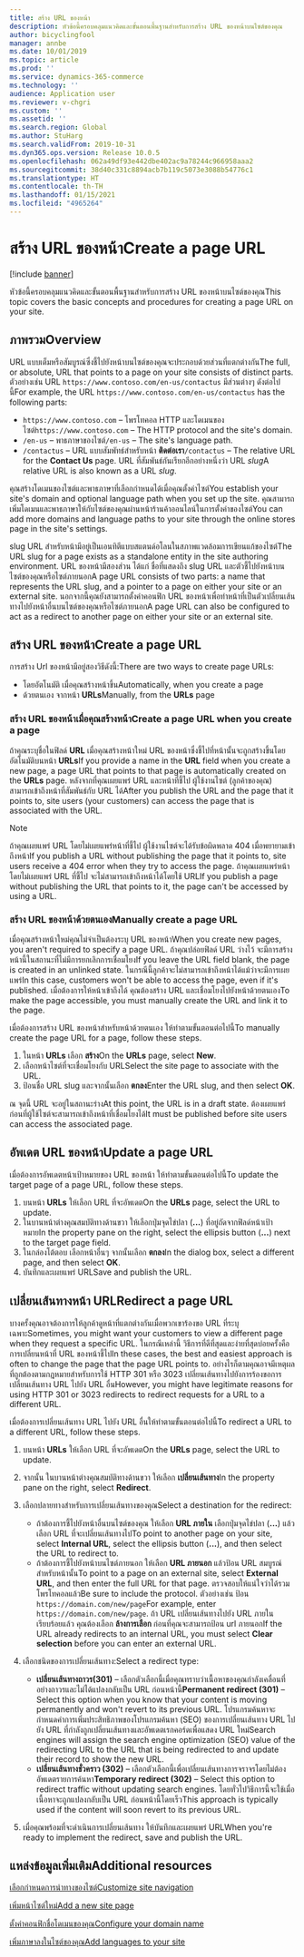 ```yaml
---
title: สร้าง URL ของหน้า
description: หัวข้อนี้ครอบคลุมแนวคิดและขั้นตอนพื้นฐานสำหรับการสร้าง URL ของหน้าบนไซต์ของคุณ
author: bicyclingfool
manager: annbe
ms.date: 10/01/2019
ms.topic: article
ms.prod: ''
ms.service: dynamics-365-commerce
ms.technology: ''
audience: Application user
ms.reviewer: v-chgri
ms.custom: ''
ms.assetid: ''
ms.search.region: Global
ms.author: StuHarg
ms.search.validFrom: 2019-10-31
ms.dyn365.ops.version: Release 10.0.5
ms.openlocfilehash: 062a49df93e442dbe402ac9a78244c966958aaa2
ms.sourcegitcommit: 38d40c331c8894acb7b119c5073e3088b54776c1
ms.translationtype: HT
ms.contentlocale: th-TH
ms.lasthandoff: 01/15/2021
ms.locfileid: "4965264"
---
```

# <a name="create-a-page-url"></a><span data-ttu-id="261ca-103">สร้าง URL ของหน้า</span><span class="sxs-lookup"><span data-stu-id="261ca-103">Create a page URL</span></span>


[!include [banner](includes/banner.md)]

<span data-ttu-id="261ca-104">หัวข้อนี้ครอบคลุมแนวคิดและขั้นตอนพื้นฐานสำหรับการสร้าง URL ของหน้าบนไซต์ของคุณ</span><span class="sxs-lookup"><span data-stu-id="261ca-104">This topic covers the basic concepts and procedures for creating a page URL on your site.</span></span>

## <a name="overview"></a><span data-ttu-id="261ca-105">ภาพรวม</span><span class="sxs-lookup"><span data-stu-id="261ca-105">Overview</span></span>

<span data-ttu-id="261ca-106">URL แบบเต็มหรือสัมบูรณ์ซึ่งชี้ไปยังหน้าบนไซต์ของคุณจะประกอบด้วยส่วนที่แตกต่างกัน</span><span class="sxs-lookup"><span data-stu-id="261ca-106">The full, or absolute, URL that points to a page on your site consists of distinct parts.</span></span> <span data-ttu-id="261ca-107">ตัวอย่างเช่น URL `https://www.contoso.com/en-us/contactus` มีส่วนต่างๆ ดังต่อไปนี้</span><span class="sxs-lookup"><span data-stu-id="261ca-107">For example, the URL `https://www.contoso.com/en-us/contactus` has the following parts:</span></span>

- <span data-ttu-id="261ca-108">`https://www.contoso.com` – โพรโทคอล HTTP และโดเมนของไซต์</span><span class="sxs-lookup"><span data-stu-id="261ca-108">`https://www.contoso.com` – The HTTP protocol and the site's domain.</span></span>
- <span data-ttu-id="261ca-109">`/en-us` – พาธภาษาของไซต์</span><span class="sxs-lookup"><span data-stu-id="261ca-109">`/en-us` – The site's language path.</span></span>
- <span data-ttu-id="261ca-110">`/contactus` – URL แบบสัมพัทธ์สำหรับหน้า **ติดต่อเรา**</span><span class="sxs-lookup"><span data-stu-id="261ca-110">`/contactus` – The relative URL for the **Contact Us** page.</span></span> <span data-ttu-id="261ca-111">URL ที่สัมพันธ์กันเรียกอีกอย่างหนึ่งว่า URL *slug*</span><span class="sxs-lookup"><span data-stu-id="261ca-111">A relative URL is also known as a URL *slug*.</span></span>

<span data-ttu-id="261ca-112">คุณสร้างโดเมนของไซต์และพาธภาษาที่เลือกกำหนดได้เมื่อคุณตั้งค่าไซต์</span><span class="sxs-lookup"><span data-stu-id="261ca-112">You establish your site's domain and optional language path when you set up the site.</span></span> <span data-ttu-id="261ca-113">คุณสามารถเพิ่มโดเมนและพาธภาษาให้กับไซต์ของคุณผ่านหน้าร้านค้าออนไลน์ในการตั้งค่าของไซต์</span><span class="sxs-lookup"><span data-stu-id="261ca-113">You can add more domains and language paths to your site through the online stores page in the site's settings.</span></span>

<span data-ttu-id="261ca-114">slug URL สำหรับหน้ามีอยู่เป็นเอนทิตีแบบสแตนด์อโลนในสภาพแวดล้อมการเขียนแก้ของไซต์</span><span class="sxs-lookup"><span data-stu-id="261ca-114">The URL slug for a page exists as a standalone entity in the site authoring environment.</span></span> <span data-ttu-id="261ca-115">URL ของหน้ามีสองส่วน ได้แก่ ชื่อที่แสดงถึง slug URL และตัวชี้ไปยังหน้าบนไซต์ของคุณหรือไซต์ภายนอก</span><span class="sxs-lookup"><span data-stu-id="261ca-115">A page URL consists of two parts: a name that represents the URL slug, and a pointer to a page on either your site or an external site.</span></span> <span data-ttu-id="261ca-116">นอกจากนี้คุณยังสามารถตั้งค่าคอนฟิก URL ของหน้าเพื่อทำหน้าที่เป็นตัวเปลี่ยนเส้นทางไปยังหน้าอื่นบนไซต์ของคุณหรือไซต์ภายนอก</span><span class="sxs-lookup"><span data-stu-id="261ca-116">A page URL can also be configured to act as a redirect to another page on either your site or an external site.</span></span>

## <a name="create-a-page-url"></a><span data-ttu-id="261ca-117">สร้าง URL ของหน้า</span><span class="sxs-lookup"><span data-stu-id="261ca-117">Create a page URL</span></span>

<span data-ttu-id="261ca-118">การสร้าง Url ของหน้ามีอยู่สองวิธีดังนี้:</span><span class="sxs-lookup"><span data-stu-id="261ca-118">There are two ways to create page URLs:</span></span>

- <span data-ttu-id="261ca-119">โดยอัตโนมัติ เมื่อคุณสร้างหน้าขึ้น</span><span class="sxs-lookup"><span data-stu-id="261ca-119">Automatically, when you create a page</span></span>
- <span data-ttu-id="261ca-120">ด้วยตนเอง จากหน้า **URLs**</span><span class="sxs-lookup"><span data-stu-id="261ca-120">Manually, from the **URLs** page</span></span>

### <a name="create-a-page-url-when-you-create-a-page"></a><span data-ttu-id="261ca-121">สร้าง URL ของหน้าเมื่อคุณสร้างหน้า</span><span class="sxs-lookup"><span data-stu-id="261ca-121">Create a page URL when you create a page</span></span>

<span data-ttu-id="261ca-122">ถ้าคุณระบุชื่อในฟิลด์ **URL** เมื่อคุณสร้างหน้าใหม่ URL ของหน้าซึ่งชี้ไปที่หน้านั้นจะถูกสร้างขึ้นโดยอัตโนมัติบนหน้า **URLs**</span><span class="sxs-lookup"><span data-stu-id="261ca-122">If you provide a name in the **URL** field when you create a new page, a page URL that points to that page is automatically created on the **URLs** page.</span></span> <span data-ttu-id="261ca-123">หลังจากที่คุณเผยแพร่ URL และหน้าที่ชี้ไป ผู้ใช้งานไซต์ (ลูกค้าของคุณ) สามารถเข้าถึงหน้าที่สัมพันธ์กับ URL ได้</span><span class="sxs-lookup"><span data-stu-id="261ca-123">After you publish the URL and the page that it points to, site users (your customers) can access the page that is associated with the URL.</span></span>

> [!NOTE]
> <span data-ttu-id="261ca-124">ถ้าคุณเผยแพร่ URL โดยไม่เผยแพร่หน้าที่ชี้ไป ผู้ใช้งานไซต์จะได้รับข้อผิดพลาด 404 เมื่อพยายามเข้าถึงหน้า</span><span class="sxs-lookup"><span data-stu-id="261ca-124">If you publish a URL without publishing the page that it points to, site users receive a 404 error when they try to access the page.</span></span> <span data-ttu-id="261ca-125">ถ้าคุณเผยแพร่หน้าโดยไม่เผยแพร่ URL ที่ชี้ไป จะไม่สามารถเข้าถึงหน้าได้โดยใช้ URL</span><span class="sxs-lookup"><span data-stu-id="261ca-125">If you publish a page without publishing the URL that points to it, the page can't be accessed by using a URL.</span></span>

### <a name="manually-create-a-page-url"></a><span data-ttu-id="261ca-126">สร้าง URL ของหน้าด้วยตนเอง</span><span class="sxs-lookup"><span data-stu-id="261ca-126">Manually create a page URL</span></span>

<span data-ttu-id="261ca-127">เมื่อคุณสร้างหน้าใหม่คุณไม่จำเป็นต้องระบุ URL ของหน้า</span><span class="sxs-lookup"><span data-stu-id="261ca-127">When you create new pages, you aren't required to specify a page URL.</span></span> <span data-ttu-id="261ca-128">ถ้าคุณปล่อยฟิลด์ URL ว่างไว้ จะมีการสร้างหน้านี้ในสถานะที่ไม่มีการยกเลิกการเชื่อมโยง</span><span class="sxs-lookup"><span data-stu-id="261ca-128">If you leave the URL field blank, the page is created in an unlinked state.</span></span> <span data-ttu-id="261ca-129">ในกรณีนี้ลูกค้าจะไม่สามารถเข้าถึงหน้าได้แม้ว่าจะมีการเผยแพร่</span><span class="sxs-lookup"><span data-stu-id="261ca-129">In this case, customers won't be able to access the page, even if it's published.</span></span> <span data-ttu-id="261ca-130">เมื่อต้องการให้หน้าเข้าถึงได้ คุณต้องสร้าง URL และเชื่อมโยงไปยังหน้าด้วยตนเอง</span><span class="sxs-lookup"><span data-stu-id="261ca-130">To make the page accessible, you must manually create the URL and link it to the page.</span></span>

<span data-ttu-id="261ca-131">เมื่อต้องการสร้าง URL ของหน้าสำหรับหน้าด้วยตนเอง ให้ทำตามขั้นตอนต่อไปนี้</span><span class="sxs-lookup"><span data-stu-id="261ca-131">To manually create the page URL for a page, follow these steps.</span></span>

1. <span data-ttu-id="261ca-132">ในหน้า **URLs** เลือก **สร้าง**</span><span class="sxs-lookup"><span data-stu-id="261ca-132">On the **URLs** page, select **New**.</span></span>
1. <span data-ttu-id="261ca-133">เลือกหน้าไซต์ที่จะเชื่อมโยงกับ URL</span><span class="sxs-lookup"><span data-stu-id="261ca-133">Select the site page to associate with the URL.</span></span>
1. <span data-ttu-id="261ca-134">ป้อนชื่อ URL slug และจากนั้นเลือก **ตกลง**</span><span class="sxs-lookup"><span data-stu-id="261ca-134">Enter the URL slug, and then select **OK**.</span></span>

<span data-ttu-id="261ca-135">ณ จุดนี้ URL จะอยู่ในสถานะร่าง</span><span class="sxs-lookup"><span data-stu-id="261ca-135">At this point, the URL is in a draft state.</span></span> <span data-ttu-id="261ca-136">ต้องเผยแพร่ก่อนที่ผู้ใช้ไซต์จะสามารถเข้าถึงหน้าที่เชื่อมโยงได้</span><span class="sxs-lookup"><span data-stu-id="261ca-136">It must be published before site users can access the associated page.</span></span>

## <a name="update-a-page-url"></a><span data-ttu-id="261ca-137">อัพเดต URL ของหน้า</span><span class="sxs-lookup"><span data-stu-id="261ca-137">Update a page URL</span></span>

<span data-ttu-id="261ca-138">เมื่อต้องการอัพเดตหน้าเป้าหมายของ URL ของหน้า ให้ทำตามขั้นตอนต่อไปนี้</span><span class="sxs-lookup"><span data-stu-id="261ca-138">To update the target page of a page URL, follow these steps.</span></span>

1. <span data-ttu-id="261ca-139">บนหน้า **URLs** ให้เลือก URL ที่จะอัพเดต</span><span class="sxs-lookup"><span data-stu-id="261ca-139">On the **URLs** page, select the URL to update.</span></span>
1. <span data-ttu-id="261ca-140">ในบานหน้าต่างคุณสมบัติทางด้านขวา ให้เลือกปุ่มจุดไข่ปลา (**...**) ที่อยู่ถัดจากฟิลด์หน้าเป้าหมาย</span><span class="sxs-lookup"><span data-stu-id="261ca-140">In the property pane on the right, select the ellipsis button (**...**) next to the target page field.</span></span>
1. <span data-ttu-id="261ca-141">ในกล่องโต้ตอบ เลือกหน้าอื่นๆ จากนั้นเลือก **ตกลง**</span><span class="sxs-lookup"><span data-stu-id="261ca-141">In the dialog box, select a different page, and then select **OK**.</span></span>
1. <span data-ttu-id="261ca-142">บันทึกและเผยแพร่ URL</span><span class="sxs-lookup"><span data-stu-id="261ca-142">Save and publish the URL.</span></span>

## <a name="redirect-a-page-url"></a><span data-ttu-id="261ca-143">เปลี่ยนเส้นทางหน้า URL</span><span class="sxs-lookup"><span data-stu-id="261ca-143">Redirect a page URL</span></span>

<span data-ttu-id="261ca-144">บางครั้งคุณอาจต้องการให้ลูกค้าดูหน้าที่แตกต่างกันเมื่อพวกเขาร้องขอ URL ที่ระบุเฉพาะ</span><span class="sxs-lookup"><span data-stu-id="261ca-144">Sometimes, you might want your customers to view a different page when they request a specific URL.</span></span> <span data-ttu-id="261ca-145">ในกรณีเหล่านี้ วิธีการที่ดีที่สุดและง่ายที่สุดบ่อยครั้งคือการเปลี่ยนหน้าที่ URL ของหน้าชี้ไป</span><span class="sxs-lookup"><span data-stu-id="261ca-145">In these cases, the best and easiest approach is often to change the page that the page URL points to.</span></span> <span data-ttu-id="261ca-146">อย่างไรก็ตามคุณอาจมีเหตุผลที่ถูกต้องตามกฎหมายสำหรับการใช้ HTTP 301 หรือ 3023 เปลี่ยนเส้นทางไปยังการร้องขอการเปลี่ยนเส้นทาง URL ไปยัง URL อื่น</span><span class="sxs-lookup"><span data-stu-id="261ca-146">However, you might have legitimate reasons for using HTTP 301 or 3023 redirects to redirect requests for a URL to a different URL.</span></span>

<span data-ttu-id="261ca-147">เมื่อต้องการเปลี่ยนเส้นทาง URL ไปยัง URL อื่นให้ทำตามขั้นตอนต่อไปนี้</span><span class="sxs-lookup"><span data-stu-id="261ca-147">To redirect a URL to a different URL, follow these steps.</span></span>

1. <span data-ttu-id="261ca-148">บนหน้า **URLs** ให้เลือก URL ที่จะอัพเดต</span><span class="sxs-lookup"><span data-stu-id="261ca-148">On the **URLs** page, select the URL to update.</span></span>
1. <span data-ttu-id="261ca-149">จากนั้น ในบานหน้าต่างคุณสมบัติทางด้านขวา ให้เลือก **เปลี่ยนเส้นทาง**</span><span class="sxs-lookup"><span data-stu-id="261ca-149">In the property pane on the right, select **Redirect**.</span></span>
1. <span data-ttu-id="261ca-150">เลือกปลายทางสำหรับการเปลี่ยนเส้นทางของคุณ</span><span class="sxs-lookup"><span data-stu-id="261ca-150">Select a destination for the redirect:</span></span>

    - <span data-ttu-id="261ca-151">ถ้าต้องการชี้ไปยังหน้าอื่นบนไซต์ของคุณ ให้เลือก **URL ภายใน** เลือกปุ่มจุดไข่ปลา (**...**) แล้วเลือก URL ที่จะเปลี่ยนเส้นทางไป</span><span class="sxs-lookup"><span data-stu-id="261ca-151">To point to another page on your site, select **Internal URL**, select the ellipsis button (**...**), and then select the URL to redirect to.</span></span>
    - <span data-ttu-id="261ca-152">ถ้าต้องการชี้ไปยังหน้าบนไซต์ภายนอก ให้เลือก **URL ภายนอก** แล้วป้อน URL สมบูรณ์สำหรับหน้านั้น</span><span class="sxs-lookup"><span data-stu-id="261ca-152">To point to a page on an external site, select **External URL**, and then enter the full URL for that page.</span></span> <span data-ttu-id="261ca-153">ตรวจสอบให้แน่ใจว่าได้รวมโพรโทคอลแล้ว</span><span class="sxs-lookup"><span data-stu-id="261ca-153">Be sure to include the protocol.</span></span> <span data-ttu-id="261ca-154">ตัวอย่างเช่น ป้อน `https://domain.com/new/page`</span><span class="sxs-lookup"><span data-stu-id="261ca-154">For example, enter `https://domain.com/new/page`.</span></span> <span data-ttu-id="261ca-155">ถ้า URL เปลี่ยนเส้นทางไปยัง URL ภายในเรียบร้อยแล้ว คุณต้องเลือก **ล้างการเลือก** ก่อนที่คุณจะสามารถป้อน url ภายนอก</span><span class="sxs-lookup"><span data-stu-id="261ca-155">If the URL already redirects to an internal URL, you must select **Clear selection** before you can enter an external URL.</span></span>

1. <span data-ttu-id="261ca-156">เลือกชนิดของการเปลี่ยนเส้นทาง:</span><span class="sxs-lookup"><span data-stu-id="261ca-156">Select a redirect type:</span></span>

    - <span data-ttu-id="261ca-157">**เปลี่ยนเส้นทางถาวร(301)** – เลือกตัวเลือกนี้เมื่อคุณทราบว่าเนื้อหาของคุณกำลังเคลื่อนที่อย่างถาวรและไม่ได้แปลงกลับเป็น URL ก่อนหน้านี้</span><span class="sxs-lookup"><span data-stu-id="261ca-157">**Permanent redirect (301)** – Select this option when you know that your content is moving permanently and won't revert to its previous URL.</span></span> <span data-ttu-id="261ca-158">โปรแกรมค้นหาจะกำหนดค่าการเพิ่มประสิทธิภาพของโปรแกรมค้นหา (SEO) ของการเปลี่ยนเส้นทาง URL ไปยัง URL ที่กำลังถูกเปลี่ยนเส้นทางและอัพเดตเรกคอร์ดเพื่อแสดง URL ใหม่</span><span class="sxs-lookup"><span data-stu-id="261ca-158">Search engines will assign the search engine optimization (SEO) value of the redirecting URL to the URL that is being redirected to and update their record to show the new URL.</span></span> 
    - <span data-ttu-id="261ca-159">**เปลี่ยนเส้นทางชั่วคราว (302)** – เลือกตัวเลือกนี้เพื่อเปลี่ยนเส้นทางการจราจรโดยไม่ต้องอัพเดตรายการค้นหา</span><span class="sxs-lookup"><span data-stu-id="261ca-159">**Temporary redirect (302)** – Select this option to redirect traffic without updating search engines.</span></span> <span data-ttu-id="261ca-160">โดยทั่วไปวิธีการนี้จะใช้เมื่อเนื้อหาจะถูกแปลงกลับเป็น URL ก่อนหน้านี้โดยเร็ว</span><span class="sxs-lookup"><span data-stu-id="261ca-160">This approach is typically used if the content will soon revert to its previous URL.</span></span>

1. <span data-ttu-id="261ca-161">เมื่อคุณพร้อมที่จะดำเนินการเปลี่ยนเส้นทาง ให้บันทึกและเผยแพร่ URL</span><span class="sxs-lookup"><span data-stu-id="261ca-161">When you're ready to implement the redirect, save and publish the URL.</span></span>

## <a name="additional-resources"></a><span data-ttu-id="261ca-162">แหล่งข้อมูลเพิ่มเติม</span><span class="sxs-lookup"><span data-stu-id="261ca-162">Additional resources</span></span>

[<span data-ttu-id="261ca-163">เลือกกำหนดการนำทางของไซต์</span><span class="sxs-lookup"><span data-stu-id="261ca-163">Customize site navigation</span></span>](customize-site-navigation.md)

[<span data-ttu-id="261ca-164">เพิ่มหน้าไซต์ใหม่</span><span class="sxs-lookup"><span data-stu-id="261ca-164">Add a new site page</span></span>](add-new-page.md)

[<span data-ttu-id="261ca-165">ตั้งค่าคอนฟิกชื่อโดเมนของคุณ</span><span class="sxs-lookup"><span data-stu-id="261ca-165">Configure your domain name</span></span>](configure-your-domain-name.md)

[<span data-ttu-id="261ca-166">เพิ่มภาษาลงในไซต์ของคุณ</span><span class="sxs-lookup"><span data-stu-id="261ca-166">Add languages to your site</span></span>](add-languages-to-site.md)

